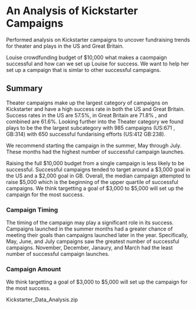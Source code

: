 # An Analysis of Kickstarter Campaigns
Performed analysis on Kickstarter campaigns to uncover fundraising trends for theater and plays in the US and Great Britain.

Louise crowdfunding budget of $10,000 what makes a caompaign successful and how can we set up Louise for success. We want to help her set up a campaign that is simlar to other successful campaigns. 

## Summary
Theater campaigns make up the largest category of campaigns on Kickstarter and have a high success rate in both the US and Great Britain. Success rates in the US are 57.5%, in Great Britain are 71.8% , and combined are 61.6%. Looking further into the Theater category we found plays to be the the largest subcategory with 985 campaigns (US:671 , GB:314) with 650 successful fundarising efforts (US:412 GB:238).



We recommend starting the campaign in the summer, May through July. These months had the highest number of successful campaign launches. 

Raising the full $10,000 budget from a single campaign is less likely to be successful. Successful campaigns tended to target around a $3,000 goal in the US and a $2,000 goal in GB. Overall, the median campaign attempted to raise $5,000 which is the beginning of the upper quartile of successful campaigns. We think targetting a goal of $3,000 to $5,000 will set up the campaign for the most success. 

### Campaign Timing
The timing of the campaign may play a significant role in its success. Campaigns launched in the summer months had a greater chance of meeting their goals than campaigns launched later in the year. Specifically, May, June, and July campaigns saw the greatest number of successful campaigns. November, December, Janaury, and March had the least number of successful campaign launches. 



### Campaign Amount
We think targetting a goal of $3,000 to $5,000 will set up the campaign for the most success. 

Kickstarter_Data_Analysis.zip
